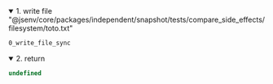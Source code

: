 <details open>
  <summary>1. write file "@jsenv/core/packages/independent/snapshot/tests/compare_side_effects/filesystem/toto.txt"</summary>

```txt
0_write_file_sync
```
</details>

<details open>
  <summary>2. return</summary>

```js
undefined
```
</details>